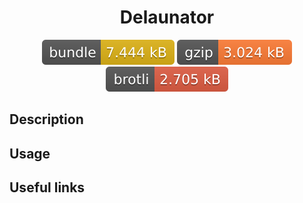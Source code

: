 <h1 style="text-align: center;">
  <div align="center">Delaunator</div>
</h1>

<p align="center">
  <img src="../../assets/badges/delaunator-file.svg" alt="delaunator-file-ts">
  <img src="../../assets/badges/delaunator-gzip.svg" alt="delaunator-gzip-ts">
  <img src="../../assets/badges/delaunator-brotli.svg" alt="delaunator-brotli-ts">
</p>

## Description

## Usage

## Useful links
